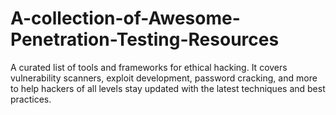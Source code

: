 # A-collection-of-Awesome-Penetration-Testing-Resources
A curated list of tools and frameworks for ethical hacking. It covers vulnerability scanners, exploit development, password cracking, and more to help hackers of all levels stay updated with the latest techniques and best practices.
